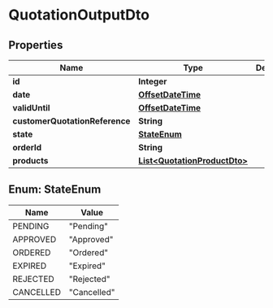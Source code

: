 
# QuotationOutputDto

## Properties
Name | Type | Description | Notes
------------ | ------------- | ------------- | -------------
**id** | **Integer** |  | 
**date** | [**OffsetDateTime**](OffsetDateTime.md) |  | 
**validUntil** | [**OffsetDateTime**](OffsetDateTime.md) |  |  [optional]
**customerQuotationReference** | **String** |  |  [optional]
**state** | [**StateEnum**](#StateEnum) |  | 
**orderId** | **String** |  |  [optional]
**products** | [**List&lt;QuotationProductDto&gt;**](QuotationProductDto.md) |  |  [optional]


<a name="StateEnum"></a>
## Enum: StateEnum
Name | Value
---- | -----
PENDING | &quot;Pending&quot;
APPROVED | &quot;Approved&quot;
ORDERED | &quot;Ordered&quot;
EXPIRED | &quot;Expired&quot;
REJECTED | &quot;Rejected&quot;
CANCELLED | &quot;Cancelled&quot;



